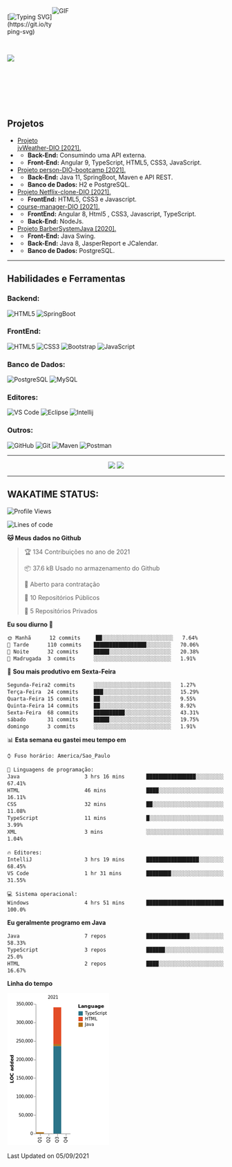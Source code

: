 
<img align="right" alt="GIF" src="https://github.com/abhisheknaiidu/abhisheknaiidu/blob/master/code.gif?raw=true" width="400" height="300" />

[![Typing SVG](https://readme-typing-svg.herokuapp.com?multiline=true&lines=Ol%C3%A1%2C+me+chamo+Aleff+Remberto,;Vem+me+conhecer!)](https://git.io/typing-svg)


<br>


<a href="https://www.linkedin.com/in/aleff-remberto-0b60b21b2/" rel="nofollow"><img src="https://camo.githubusercontent.com/c00f87aeebbec37f3ee0857cc4c20b21fefde8a96caf4744383ebfe44a47fe3f/68747470733a2f2f696d672e736869656c64732e696f2f62616467652f2d4c696e6b6564496e2d2532333030373742353f7374796c653d666f722d7468652d6261646765266c6f676f3d6c696e6b6564696e266c6f676f436f6c6f723d7768697465" data-canonical-src="https://img.shields.io/badge/-LinkedIn-%230077B5?style=for-the-badge&amp;logo=linkedin&amp;logoColor=white" style="max-width:100%;"></a>


<br>
<br>

<br>
<br>
<br>

## Projetos

-  <a href="https://github.com/AL33H/jvWeather-DIO">Projeto jvWeather-DIO [2021].</a>
- - **Back-End:** Consumindo uma API externa.   
- - **Front-End:** Angular 9, TypeScript, HTML5, CSS3, JavaScript.
-  <a href="https://github.com/AL33H/personAPI-DIO-bootcamp">Projeto person-DIO-bootcamp [2021].</a>
- - **Back-End:** Java 11, SpringBoot, Maven e API REST.   
- - **Banco de Dados:** H2 e PostgreSQL.
- <a href="https://github.com/AL33H/Netflix-clone-DIO">Projeto Netflix-clone-DIO [2021].</a>
- - **FrontEnd:** HTML5, CSS3 e Javascript.
- <a href="https://github.com/AL33H/course-manager-DIO">course-manager-DIO [2021].</a>
- - **FrontEnd:** Angular 8, Html5 , CSS3, Javascript, TypeScript. 
- - **Back-End:**  NodeJs.
- <a href="https://github.com/AL33H/BarberSystemJava">Projeto BarberSystemJava [2020].</a>
- - **Front-End:** Java Swing.  
- - **Back-End:** Java 8, JasperReport e JCalendar.   
- - **Banco de Dados:** PostgreSQL.

---

## Habilidades e Ferramentas

### Backend:
![HTML5](https://img.shields.io/badge/-Java-000000?style=plastic&logo=java&logoColor=white)
![SpringBoot](https://img.shields.io/badge/-SpringBoot-000000?style=plastic&logo=springboot)


### FrontEnd:
![HTML5](https://img.shields.io/badge/-HTML5-000000?style=plastic&logo=html5)
![CSS3](https://img.shields.io/badge/-CSS3-000000?style=plastic&logo=css3&logoColor=1572B6)
![Bootstrap](https://img.shields.io/badge/-Bootstrap-000000?style=plastic&logo=bootstrap)
![JavaScript](https://img.shields.io/badge/-JavaScript-000000?style=plastic-square&logo=javascript)


### Banco de Dados:
![PostgreSQL](https://img.shields.io/badge/-PostgreSQL-181717?style=plastic&logo=postgresql)
![MySQL](https://img.shields.io/badge/-MySQL-black?style=plastic&logo=mysql)


### Editores:
![VS Code](https://img.shields.io/badge/-VS%20Code-000000?style=plastic&logo=visual-studio-code&logoColor=blue)
![Eclipse](https://img.shields.io/badge/-Eclipse-000000?style=plastic&logo=eclipse&logoColor=290c4a)
![Intellij](https://img.shields.io/badge/-Intellij-000000?style=plastic&logo=jetbrains)

### Outros:
![GitHub](https://img.shields.io/badge/-GitHub-181717?style=plastic&logo=github)
![Git](https://img.shields.io/badge/-Git-black?style=plastic&logo=git)
![Maven](https://img.shields.io/badge/-Maven-181717?style=plastic&logo=apachemaven)
![Postman](https://img.shields.io/badge/-Postman-181717?style=plastic&logo=postman)


---


  

  
<p align="center">
<img height="137px" src="https://github-readme-stats.vercel.app/api?username=AL33H&hide_title=true&hide_border=true&show_icons=true&include_all_commits=true&count_private=true&line_height=21&text_color=000&icon_color=000&bg_color=0,ea6161,ffc64d,fffc4d,52fa5a&theme=graywhite" />


<img height="137px" src="https://github-readme-stats.vercel.app/api/top-langs/?username=AL33H&hide=html&hide_title=true&hide_border=true&layout=compact&langs_count=6&exclude_repo=comp426,Redventures-Movie-Quotes&text_color=000&icon_color=fff&bg_color=0,52fa5a,4dfcff,c64dff&theme=graywhite" />
<br>
</a>


---

## WAKATIME STATUS:


<!--START_SECTION:waka-->
![Profile Views](http://img.shields.io/badge/Visualizac%C3%B5es%20do%20perfil-320-blue)

![Lines of code](https://img.shields.io/badge/Desde%20o%20Hello%20World%20eu%20escrevi-344506%20linhas%20de%20c%C3%B3digo-blue)

**🐱 Meus dados no Github** 

> 🏆 134 Contribuições no ano de 2021
 > 
> 📦 37.6 kB Usado no armazenamento do Github 
 > 
> 💼 Aberto para contratação
 > 
> 📜 10 Repositórios Públicos 
 > 
> 🔑 5 Repositórios Privados  
 > 
**Eu sou diurno 🐤** 

```text
🌞 Manhã      12 commits     ██░░░░░░░░░░░░░░░░░░░░░░░   7.64% 
🌆 Tarde      110 commits    █████████████████░░░░░░░░   70.06% 
🌃 Noite      32 commits     █████░░░░░░░░░░░░░░░░░░░░   20.38% 
🌙 Madrugada  3 commits      ░░░░░░░░░░░░░░░░░░░░░░░░░   1.91%

```
📅 **Sou mais produtivo em Sexta-Feira** 

```text
Segunda-Feira2 commits      ░░░░░░░░░░░░░░░░░░░░░░░░░   1.27% 
Terça-Feira  24 commits     ███░░░░░░░░░░░░░░░░░░░░░░   15.29% 
Quarta-Feira 15 commits     ██░░░░░░░░░░░░░░░░░░░░░░░   9.55% 
Quinta-Feira 14 commits     ██░░░░░░░░░░░░░░░░░░░░░░░   8.92% 
Sexta-Feira  68 commits     ██████████░░░░░░░░░░░░░░░   43.31% 
sábado       31 commits     █████░░░░░░░░░░░░░░░░░░░░   19.75% 
domingo      3 commits      ░░░░░░░░░░░░░░░░░░░░░░░░░   1.91%

```


📊 **Esta semana eu gastei meu tempo em** 

```text
⌚︎ Fuso horário: America/Sao_Paulo

💬 Linguagens de programação: 
Java                     3 hrs 16 mins       ████████████████░░░░░░░░░   67.41% 
HTML                     46 mins             ████░░░░░░░░░░░░░░░░░░░░░   16.11% 
CSS                      32 mins             ██░░░░░░░░░░░░░░░░░░░░░░░   11.08% 
TypeScript               11 mins             █░░░░░░░░░░░░░░░░░░░░░░░░   3.99% 
XML                      3 mins              ░░░░░░░░░░░░░░░░░░░░░░░░░   1.04%

🔥 Editores: 
IntelliJ                 3 hrs 19 mins       █████████████████░░░░░░░░   68.45% 
VS Code                  1 hr 31 mins        ████████░░░░░░░░░░░░░░░░░   31.55%

💻 Sistema operacional: 
Windows                  4 hrs 51 mins       █████████████████████████   100.0%

```

**Eu geralmente programo em Java** 

```text
Java                     7 repos             ██████████████░░░░░░░░░░░   58.33% 
TypeScript               3 repos             ██████░░░░░░░░░░░░░░░░░░░   25.0% 
HTML                     2 repos             ████░░░░░░░░░░░░░░░░░░░░░   16.67%

```


**Linha do tempo**

![Chart not found](https://raw.githubusercontent.com/AL33H/AL33H/main/charts/bar_graph.png) 


 Last Updated on 05/09/2021
<!--END_SECTION:waka-->


